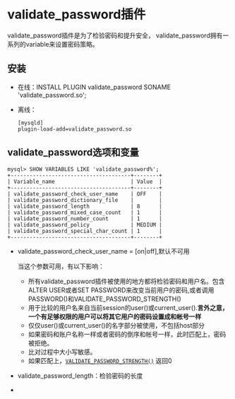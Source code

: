 # validate_password插件

 validate_password插件是为了检验密码和提升安全， validate_password拥有一系列的variable来设置密码策略。



## 安装

- 在线：INSTALL PLUGIN validate_password SONAME 'validate_password.so';

- 离线：

  ```
  [mysqld]
  plugin-load-add=validate_password.so
  ```

  

## validate_password选项和变量

```
mysql> SHOW VARIABLES LIKE 'validate_password%';
+--------------------------------------+--------+
| Variable_name                        | Value  |
+--------------------------------------+--------+
| validate_password_check_user_name    | OFF    |
| validate_password_dictionary_file    |        |
| validate_password_length             | 8      |
| validate_password_mixed_case_count   | 1      |
| validate_password_number_count       | 1      |
| validate_password_policy             | MEDIUM |
| validate_password_special_char_count | 1      |
+--------------------------------------+--------+
```

- validate_password_check_user_name = [on|off],默认不可用

  当这个参数可用，有以下影响：

  - 所有validate_password插件被使用的地方都将检验密码和用户名。包含ALTER USER或者SET PASSWORD来改变当前用户的密码,或者调用PASSWORD()和VALIDATE_PASSWORD_STRENGTH()
  - 用于比较的用户名来自当前session的user()或current_user().**言外之意，一个有足够权限的用户可以将其它用户的密码设置成和帐号一样**
  - 仅仅user()或current_user()的名字部分被使用，不包括host部分
  - 如果密码和账户名称一样或者密码的倒序和帐号一样，此时匹配上，密码被拒绝。
  - 比对过程中大小写敏感。
  - 如果匹配上，[`VALIDATE_PASSWORD_STRENGTH()`](https://dev.mysql.com/doc/refman/5.7/en/encryption-functions.html#function_validate-password-strength) 返回0

  

- validate_password_length：检验密码的长度

- 

  